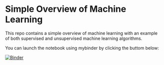 # Simple Overview of Machine Learning

This repo contains a simple overview of machine learning with an example of both supervised and unsupervised machine learning algorithms.

You can launch the notebook using mybinder by clicking the buttom below:

[![Binder](https://mybinder.org/badge_logo.svg)](https://mybinder.org/v2/gh/Fireline-Science/machine_learning/master?filepath=machine_learning_intro.ipynb)
